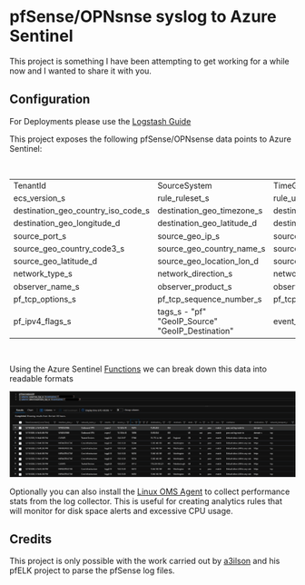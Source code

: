 # pfSense/OPNsnse syslog to Azure Sentinel

This project is something I have been attempting to get working for a while now and I wanted to share it with you.

## Configuration

For Deployments please use the [Logstash Guide](Logstash-Configuration/README.md)

This project exposes the following pfSense/OPNsense data points to Azure Sentinel:

</br>

| | | | | | |
|---|---|---|---|---|---|
|TenantId|SourceSystem|TimeGenerated|log_syslog_priority_s|log_original_s|_version_s
|ecs_version_s|rule_ruleset_s|rule_uuid_s|destination_port_s|destination_geo_ip_s|destination_geo_region_name_s
|destination_geo_country_iso_code_s|destination_geo_timezone_s|destination_geo_country_code3_s|destination_geo_country_name_s|destination_geo_region_iso_code_s|destination_geo_continent_code_s
|destination_geo_longitude_d|destination_geo_latitude_d|destination_geo_location_lon_d|destination_geo_location_lat_d|destination_service_s|destination_ip_s
|source_port_s|source_geo_ip_s|source_geo_region_name_s|source_geo_country_iso_code_s|source_geo_city_name_s|source_geo_timezone_s
|source_geo_country_code3_s|source_geo_country_name_s|source_geo_postal_code_s|source_geo_region_iso_code_s|source_geo_continent_code_s|source_geo_longitude_d
|source_geo_latitude_d|source_geo_location_lon_d|source_geo_location_lat_d|source_ip_s|network_transport_s|network_name_s
|network_type_s|network_direction_s|network_iana_number_s|process_name_s|interface_name_s|interface_alias_s
|observer_name_s|observer_product_s|observer_type_s|observer_serial_number_s|pf_transport_data_length_s|pf_packet_length_s
|pf_tcp_options_s|pf_tcp_sequence_number_s|pf_tcp_flags_s|pf_ipv4_tos_s|pf_ipv4_packet_id_s|pf_ipv4_offset_s
|pf_ipv4_flags_s|tags_s - "pf" "GeoIP_Source" "GeoIP_Destination"|event_action_s|event_reason_s|event_created_t|_timestamp_t

</br>

Using the Azure Sentinel [Functions](KQL/pfsesne-geoIP.kql) we can break down this data into readable formats

![pfsense-GeoIP](.images/image1.png)

Optionally you can also install the [Linux OMS Agent](Linux-OMS-Agent/README.md) to collect performance stats from the log collector. This is useful for creating analytics rules that will monitor for disk space alerts and excessive CPU usage.

## Credits

This project is only possible with the work carried out by [a3ilson](https://github.com/pfelk/pfelk) and his pfELK project to parse the pfSense log files.
